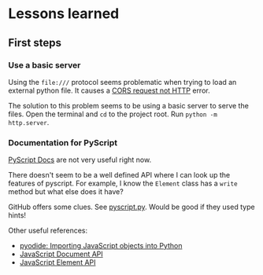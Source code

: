 # Lessons learned

## First steps

### Use a basic server

Using the `file:///` protocol seems problematic when trying to load an external python file. It causes a [CORS request not HTTP](https://developer.mozilla.org/en-US/docs/Web/HTTP/CORS/Errors/CORSRequestNotHttp) error.

The solution to this problem seems to be using a basic server to serve the files. Open the terminal and `cd` to the project root. Run `python -m http.server`.

### Documentation for PyScript

[PyScript Docs](https://docs.pyscript.net/latest/index.html) are not very useful right now.

There doesn't seem to be a well defined API where I can look up the features of pyscript. For example, I know the `Element` class has a `write` method but what else does it have?

GitHub offers some clues. See [pyscript.py](https://github.com/pyscript/pyscript/blob/main/pyscriptjs/src/python/pyscript.py). Would be good if they used type hints!

Other useful references:

- [pyodide: Importing JavaScript objects into Python](https://pyodide.org/en/stable/usage/type-conversions.html#importing-javascript-objects-into-python)
- [JavaScript Document API](https://developer.mozilla.org/en-US/docs/Web/API/Document)
- [JavaScript Element API](https://developer.mozilla.org/en-US/docs/Web/API/Element)
